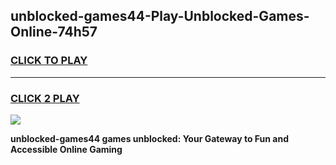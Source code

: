 
## unblocked-games44-Play-Unblocked-Games-Online-74h57
<h3>
<a href="https://premium76.site?title=unblocked-games44&ref=25A">CLICK TO PLAY</a></h3>
<hr>

<h3>
<a href="https://premium76.site?title=unblocked-games44&ref=25A">CLICK 2 PLAY</a>
  
</h3>

<a href="https://premium76.site?title=unblocked-games44&ref=25A"><img src="https://clearcache.store/games.png"></a>


**unblocked-games44 games unblocked: Your Gateway to Fun and Accessible Online Gaming**
